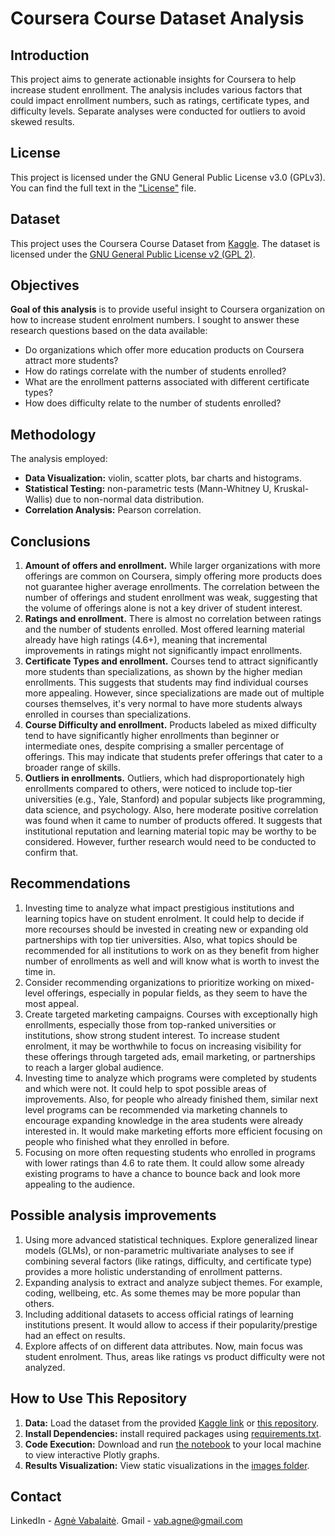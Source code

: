 # Coursera Course Dataset Analysis

## Introduction
This project aims to generate actionable insights for Coursera to help increase student enrollment. The analysis includes various factors that could impact enrollment numbers, such as ratings, certificate types, and difficulty levels. Separate analyses were conducted for outliers to avoid skewed results.

## License

This project is licensed under the GNU General Public License v3.0 (GPLv3). You can find the full text in the ["License"](https://github.com/TuringCollegeSubmissions/avabal-PYDA.3.5/blob/main/License.txt) file. 

## Dataset

This project uses the Coursera Course Dataset from [Kaggle](https://www.kaggle.com/datasets/siddharthm1698/coursera-course-dataset). The dataset is licensed under the [GNU General Public License v2 (GPL 2)](https://www.gnu.org/licenses/old-licenses/gpl-2.0.en.html).

## Objectives

**Goal of this analysis**  is to provide useful insight to Coursera organization on how to increase student enrolment numbers. I sought to answer these research questions based on the data available:
- Do organizations which offer more education products on Coursera attract more students? 
- How do ratings correlate with the number of students enrolled?
- What are the enrollment patterns associated with different certificate types?
- How does difficulty relate to the number of students enrolled?

## Methodology
The analysis employed:

- **Data Visualization:** violin, scatter plots, bar charts and histograms.
- **Statistical Testing:** non-parametric tests (Mann-Whitney U, Kruskal-Wallis) due to non-normal data distribution.
- **Correlation Analysis:** Pearson correlation.


## Conclusions

1. **Amount of offers and enrollment.** While larger organizations with more offerings are common on Coursera, simply offering more products does not guarantee higher average enrollments. The correlation between the number of offerings and student enrollment was weak, suggesting that the volume of offerings alone is not a key driver of student interest. 
2. **Ratings and enrollment.** There is almost no correlation between ratings and the number of students enrolled. Most offered learning material already have high ratings (4.6+), meaning that incremental improvements in ratings might not significantly impact enrollments. 
3. **Certificate Types and enrollment.** Courses tend to attract significantly more students than specializations, as shown by the higher median enrollments. This suggests that students may find individual courses more appealing. However, since specializations are made out of multiple courses themselves, it's very normal to have more students always enrolled in courses than specializations. 
4. **Course Difficulty and enrollment.** Products labeled as mixed difficulty tend to have significantly higher enrollments than beginner or intermediate ones, despite comprising a smaller percentage of offerings. This may indicate that students prefer offerings that cater to a broader range of skills. 
5. **Outliers in enrollments.** Outliers, which had disproportionately high enrollments compared to others, were noticed to include  top-tier universities (e.g., Yale, Stanford) and popular subjects like programming, data science, and psychology. Also, here moderate positive correlation was found when it came to number of products offered. It suggests that institutional reputation and learning material topic may be worthy to be considered. However, further research would need to be conducted to confirm that. 

## Recommendations
1. Investing time to analyze what impact prestigious institutions and learning topics have on student enrolment. It could help to decide if more recourses should be invested in creating new or expanding old partnerships with top tier universities. Also, what topics should be recommended for all institutions to work on as they benefit from higher number of enrollments as well and will know what is worth to invest the time in. 
2. Consider recommending organizations to prioritize working on mixed-level offerings, especially in popular fields, as they seem to have the most appeal. 
3. Create targeted marketing campaigns. Courses with exceptionally high enrollments, especially those from top-ranked universities or institutions, show strong student interest. To increase student enrolment, it may be worthwhile to focus on increasing visibility for these offerings through targeted ads, email marketing, or partnerships to reach a larger global audience. 
4. Investing time to analyze which programs were completed by students and which were not. It could help to spot possible areas of improvements. Also, for people who already finished them, similar next level programs can be recommended via marketing channels to encourage expanding knowledge in the area students were already interested in. It would make marketing efforts more efficient focusing on people who finished what they enrolled in before.  
5. Focusing on more often requesting students who enrolled in programs with lower ratings than 4.6 to rate them. It could allow some already existing programs to have a chance to bounce back and look more appealing to the audience. 

## Possible analysis improvements
1. Using more advanced statistical techniques. Explore generalized linear models (GLMs), or non-parametric multivariate analyses to see if combining several factors (like ratings, difficulty, and certificate type) provides a more holistic understanding of enrollment patterns. 
2. Expanding analysis to extract and analyze subject themes. For example, coding, wellbeing, etc. As some themes may be more popular than others. 
3. Including additional datasets to access official ratings of learning institutions present. It would allow to access if their popularity/prestige had an effect on results. 
4. Explore affects of on different data attributes. Now, main focus was student enrolment. Thus, areas like ratings vs product difficulty were not analyzed. 

## How to Use This Repository
1. **Data:** Load the dataset from the provided [Kaggle link](https://www.kaggle.com/datasets/siddharthm1698/coursera-course-dataset) or [this repository](https://github.com/TuringCollegeSubmissions/avabal-PYDA.3.5/blob/main/coursea_data.csv).
2. **Install Dependencies:** install required packages using [requirements.txt](https://github.com/TuringCollegeSubmissions/avabal-PYDA.3.5/blob/main/requirements.txt).
3. **Code Execution:** Download and run [the notebook](https://github.com/TuringCollegeSubmissions/avabal-PYDA.3.5/blob/main/Graded_task_sprint_3.ipynb) to your local machine to view interactive Plotly graphs. 
4. **Results Visualization:** View static visualizations in the [images folder](https://github.com/TuringCollegeSubmissions/avabal-PYDA.3.5/tree/main/images).

## Contact
LinkedIn - [Agnė Vabalaitė](www.linkedin.com/in/agnė-vabalaitė).
Gmail - vab.agne@gmail.com
